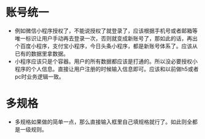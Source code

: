 # 账号统一
* 例如微信小程序授权了，不能说授权了就登录了，应该根据手机号或者邮箱等唯一标识让用户手动再去登录一次，否则就变成新账号了，那如此的话，再出个百度小程序，支付宝小程序，今日头条小程序，都是新账号体系了。应该从已有的数据里拿数据。
* 小程序应该只是个容器。用户的所有数据都应该是打通的。所以没必要授权小程序的个人信息。直接让用户注册的时候输入信息即可。应该和以前做h5或者pc时业务逻辑一致。

# 多规格
* 多规格如果做的简单一点，那么直接输入框里自己填规格就行了。如此则全都是一级规则。
